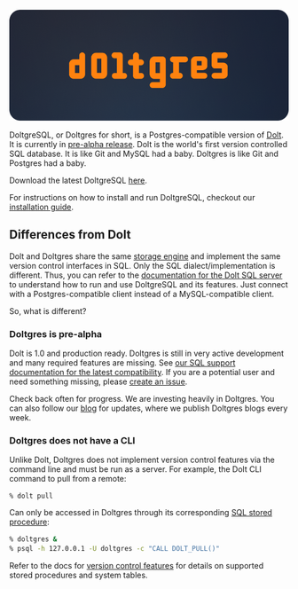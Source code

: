 ![](../../.gitbook/assets/doltgres-preview.png)

DoltgreSQL, or Doltgres for short, is a Postgres-compatible version of [Dolt](https://www.doltdb.com). It is currently in [pre-alpha release](#doltgres-is-pre-alpha). Dolt is the world's first version controlled SQL database. It is like Git and MySQL had a baby. Doltgres is like Git and Postgres had a baby.

Download the latest DoltgreSQL [here](https://github.com/dolthub/doltgresql/releases/latest).

For instructions on how to install and run DoltgreSQL, checkout our [installation guide](./installation.md).

## Differences from Dolt

Dolt and Doltgres share the same [storage engine](https://docs.dolthub.com/architecture/storage-engine) and implement the same version control interfaces in SQL. Only the SQL dialect/implementation is different. Thus, you can refer to the [documentation for the Dolt SQL server](https://docs.dolthub.com/sql-reference/server) to understand how to run and use DoltgreSQL and its features. Just connect with a Postgres-compatible client instead of a MySQL-compatible client.

So, what is different?

### Doltgres is pre-alpha

Dolt is 1.0 and production ready. Doltgres is still in very active development and many required features are missing. See [our SQL support documentation for the latest compatibility](../reference/sql-support/README.md). If you are a potential user and need something missing, please [create an issue](https://github.com/dolthub/doltgresql/issues).

Check back often for progress. We are investing heavily in Doltgres. You can also follow our [blog](?q=doltgres) for updates, where we publish Doltgres blogs every week.

### Doltgres does not have a CLI

Unlike Dolt, Doltgres does not implement version control features via the command line and must be
run as a server. For example, the Dolt CLI command to pull from a remote:

```
% dolt pull
```

Can only be accessed in Doltgres through its corresponding [SQL stored
procedure](https://docs.dolthub.com/sql-reference/version-control/dolt-sql-procedures):

```bash
% doltgres &
% psql -h 127.0.0.1 -U doltgres -c "CALL DOLT_PULL()"
```

Refer to the docs for [version control features](https://docs.dolthub.com/sql-reference/version-control/dolt-sql-procedures) for details on supported stored procedures and system tables.
